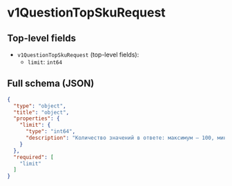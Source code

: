 # v1QuestionTopSkuRequest

## Top-level fields
- `v1QuestionTopSkuRequest` (top-level fields):
  - `limit`: `int64`

## Full schema (JSON)
```json
{
  "type": "object",
  "title": "object",
  "properties": {
    "limit": {
      "type": "int64",
      "description": "Количество значений в ответе: максимум — 100, минимум — 1.\n"
    }
  },
  "required": [
    "limit"
  ]
}
```
